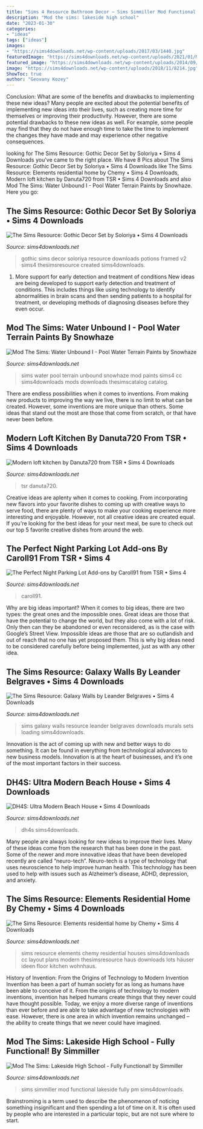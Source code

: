 ```yaml
---
title: "Sims 4 Resource Bathroom Decor ~ Sims Simmiller Mod Functional Lakeside Fully Pm Sims4downloads"
description: "Mod the sims: lakeside high school"
date: "2023-01-30"
categories:
- "ideas"
tags: ["ideas"]
images:
- "https://sims4downloads.net/wp-content/uploads/2017/03/1440.jpg"
featuredImage: "https://sims4downloads.net/wp-content/uploads/2021/01/Modern-loft-kitchen.jpg"
featured_image: "https://sims4downloads.net/wp-content/uploads/2014/09/3033.jpg"
image: "https://sims4downloads.net/wp-content/uploads/2018/11/8214.jpg"
ShowToc: true
author: "Geovany Kozey"
---
```



Conclusion: What are some of the benefits and drawbacks to implementing these new ideas?
Many people are excited about the potential benefits of implementing new ideas into their lives, such as creating more time for themselves or improving their productivity. However, there are some potential drawbacks to these new ideas as well. For example, some people may find that they do not have enough time to take the time to implement the changes they have made and may experience other negative consequences.

	

		
looking for The Sims Resource: Gothic Decor Set by Soloriya • Sims 4 Downloads you've came to the right place. We have 8 Pics about The Sims Resource: Gothic Decor Set by Soloriya • Sims 4 Downloads like The Sims Resource: Elements residential home by Chemy • Sims 4 Downloads, Modern loft kitchen by Danuta720 from TSR • Sims 4 Downloads and also Mod The Sims: Water Unbound I - Pool Water Terrain Paints by Snowhaze. Here you go:
		
    
## The Sims Resource: Gothic Decor Set By Soloriya • Sims 4 Downloads

<img loading=lazy src="https://sims4downloads.net/wp-content/uploads/2015/06/1434.jpg" onerror="this.onerror=null;this.src='https://tse2.mm.bing.net/th?id=OIP.kv_xcQ5HWzBUNqfhWHCxxgHaFj&amp;pid=15.1';" alt="The Sims Resource: Gothic Decor Set by Soloriya • Sims 4 Downloads">

_Source: sims4downloads.net_

>gothic sims decor soloriya resource downloads potions framed v2 sims4 thesimsresource created sims4downloads. 

	

1) More support for early detection and treatment of conditions
New ideas are being developed to support early detection and treatment of conditions. This includes things like using technology to identify abnormalities in brain scans and then sending patients to a hospital for treatment, or developing methods of diagnosing diseases before they even occur.

    
## Mod The Sims: Water Unbound I - Pool Water Terrain Paints By Snowhaze

<img loading=lazy src="https://sims4downloads.net/wp-content/uploads/2017/03/1440.jpg" onerror="this.onerror=null;this.src='https://tse2.mm.bing.net/th?id=OIP.L8DQz84Kf1XXe1Z_ceP0KwHaGH&amp;pid=15.1';" alt="Mod The Sims: Water Unbound I - Pool Water Terrain Paints by Snowhaze">

_Source: sims4downloads.net_

>sims water pool terrain unbound snowhaze mod paints sims4 cc sims4downloads mods downloads thesimscatalog catalog. 

	

There are endless possibilities when it comes to inventions. From making new products to improving the way we live, there is no limit to what can be created. However, some inventions are more unique than others. Some ideas that stand out the most are those that come from scratch, or that have never been before.

    
## Modern Loft Kitchen By Danuta720 From TSR • Sims 4 Downloads

<img loading=lazy src="https://sims4downloads.net/wp-content/uploads/2021/01/Modern-loft-kitchen.jpg" onerror="this.onerror=null;this.src='https://tse2.mm.bing.net/th?id=OIP.L7xO6ArHEdm1RXkNsNsCewHaFj&amp;pid=15.1';" alt="Modern loft kitchen by Danuta720 from TSR • Sims 4 Downloads">

_Source: sims4downloads.net_

>tsr danuta720. 

	

Creative ideas are aplenty when it comes to cooking. From incorporating new flavors into your favorite dishes to coming up with creative ways to serve food, there are plenty of ways to make your cooking experience more interesting and enjoyable. However, not all creative ideas are created equal. If you're looking for the best ideas for your next meal, be sure to check out our top 5 favorite creative dishes from around the web.

    
## The Perfect Night Parking Lot Add-ons By Caroll91 From TSR • Sims 4

<img loading=lazy src="https://sims4downloads.net/wp-content/uploads/2021/07/Sims4CC-img119.jpg" onerror="this.onerror=null;this.src='https://tse3.mm.bing.net/th?id=OIP.8CaNcjmOQuQIpKEea_L5ewHaFj&amp;pid=15.1';" alt="The Perfect Night Parking Lot Add-ons by Caroll91 from TSR • Sims 4">

_Source: sims4downloads.net_

>caroll91. 

	

Why are big ideas important?
When it comes to big ideas, there are two types: the great ones and the impossible ones. Great ideas are those that have the potential to change the world, but they also come with a lot of risk. Only then can they be abandoned or even reconsidered, as is the case with Google’s Street View. Impossible ideas are those that are so outlandish and out of reach that no one has yet proposed them. This is why big ideas need to be considered carefully before being implemented, just as with any other idea.

    
## The Sims Resource: Galaxy Walls By Leander Belgraves • Sims 4 Downloads

<img loading=lazy src="https://sims4downloads.net/wp-content/uploads/2015/02/1158.jpg" onerror="this.onerror=null;this.src='https://tse1.mm.bing.net/th?id=OIP.g7jQNGW6sOkZUhUwP15OHwHaFj&amp;pid=15.1';" alt="The Sims Resource: Galaxy Walls by Leander Belgraves • Sims 4 Downloads">

_Source: sims4downloads.net_

>sims galaxy walls resource leander belgraves downloads murals sets loading sims4downloads. 

	

Innovation is the act of coming up with new and better ways to do something. It can be found in everything from technological advances to new business models. Innovation is at the heart of businesses, and it’s one of the most important factors in their success.

    
## DH4S: Ultra Modern Beach House • Sims 4 Downloads

<img loading=lazy src="https://sims4downloads.net/wp-content/uploads/2020/06/Ultra-Modern-Beach-House.jpg" onerror="this.onerror=null;this.src='https://tse3.mm.bing.net/th?id=OIP.g1HlrV_YDzaCXwVqYqIyAgHaEK&amp;pid=15.1';" alt="DH4S: Ultra Modern Beach House • Sims 4 Downloads">

_Source: sims4downloads.net_

>dh4s sims4downloads. 

	

Many people are always looking for new ideas to improve their lives. Many of these ideas come from the research that has been done in the past. Some of the newer and more innovative ideas that have been developed recently are called “neuro-tech”. Neuro-tech is a type of technology that uses neuroscience to help improve human health. This technology has been used to help with issues such as Alzheimer’s disease, ADHD, depression, and anxiety.

    
## The Sims Resource: Elements Residential Home By Chemy • Sims 4 Downloads

<img loading=lazy src="https://sims4downloads.net/wp-content/uploads/2014/09/3033.jpg" onerror="this.onerror=null;this.src='https://tse1.mm.bing.net/th?id=OIP.hm0YtmLjTML5Sl7tDnZhYAHaFj&amp;pid=15.1';" alt="The Sims Resource: Elements residential home by Chemy • Sims 4 Downloads">

_Source: sims4downloads.net_

>sims resource elements chemy residential houses sims4downloads cc layout plans modern thesimsresource haus downloads lots häuser ideen floor kitchen wohnhaus. 

	

History of Invention: From the Origins of Technology to Modern Invention
Invention has been a part of human society for as long as humans have been able to conceive of it. From the origins of technology to modern inventions, invention has helped humans create things that they never could have thought possible. Today, we enjoy a more diverse range of inventions than ever before and are able to take advantage of new technologies with ease. However, there is one area in which invention remains unchanged – the ability to create things that we never could have imagined.

    
## Mod The Sims: Lakeside High School - Fully Functional! By Simmiller

<img loading=lazy src="https://sims4downloads.net/wp-content/uploads/2018/11/8214.jpg" onerror="this.onerror=null;this.src='https://tse1.mm.bing.net/th?id=OIP.dTZs5punuiyJCJL2I5gbiQHaGi&amp;pid=15.1';" alt="Mod The Sims: Lakeside High School - Fully Functional! by Simmiller">

_Source: sims4downloads.net_

>sims simmiller mod functional lakeside fully pm sims4downloads. 

	

Brainstroming is a term used to describe the phenomenon of noticing something insignificant and then spending a lot of time on it. It is often used by people who are interested in a particular topic, but are not sure where to start.

